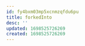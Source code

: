 ```yaml
---
id: fy4bxm03mp5xcnmzqfdu6pu
title: forkedInto
desc: ''
updated: 1698525726269
created: 1698525726269
---
```

